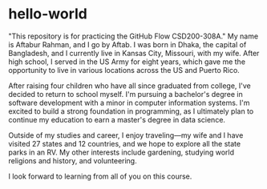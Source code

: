 # hello-world
 "This repository is for practicing the GitHub Flow CSD200-308A."
My name is Aftabur Rahman, and I go by Aftab. I was born in Dhaka, the capital of Bangladesh, and I currently live in Kansas City, Missouri, with my wife. After high school, I served in the US Army for eight years, which gave me the opportunity to live in various locations across the US and Puerto Rico. 

After raising four children who have all since graduated from college, I've decided to return to school myself. I'm pursuing a bachelor's degree in software development with a minor in computer information systems. I'm excited to build a strong foundation in programming, as I ultimately plan to continue my education to earn a master's degree in data science. 

Outside of my studies and career, I enjoy traveling—my wife and I have visited 27 states and 12 countries, and we hope to explore all the state parks in an RV. My other interests include gardening, studying world religions and history, and volunteering. 

I look forward to learning from all of you on this course. 
